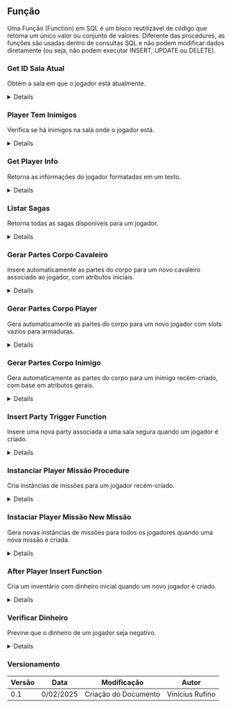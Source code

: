 ## Função

Uma Função (Function) em SQL é um bloco reutilizável de código que retorna um único valor ou conjunto de valores. Diferente das procedures, as funções são usadas dentro de consultas SQL e não podem modificar dados diretamente (ou seja, não podem executar INSERT, UPDATE ou DELETE).

### Get ID Sala Atual

Obtém a sala em que o jogador está atualmente.

<details>
    <sumary>Migrações</sumary>

    ```sql
    CREATE OR REPLACE FUNCTION get_id_sala_atual(id_player_input INT)
    RETURNS INT AS $$
    DECLARE
        v_id_sala INT;
    BEGIN
        SELECT s.id_sala INTO v_id_sala
        FROM sala s
        INNER JOIN party p ON s.id_sala = p.id_sala
        WHERE p.id_player = id_player_input
        LIMIT 1;  

        RETURN v_id_sala;
    END;
    $$ LANGUAGE plpgsql;
    ```
</details>

### Player Tem Inimigos

Verifica se há inimigos na sala onde o jogador está.

<details>
    <sumary>Migrações</sumary>

    ```sql
    CREATE OR REPLACE FUNCTION player_tem_inimigos(id_player_input INT)
    RETURNS BOOLEAN AS $$
    DECLARE
        v_id_sala INT;
        v_tem_inimigos BOOLEAN;
    BEGIN
        v_id_sala := get_id_sala_atual(id_player_input);

        IF v_id_sala IS NULL THEN
            RETURN FALSE;
        END IF;

        v_tem_inimigos := sala_tem_inimigos(v_id_sala);

        RETURN v_tem_inimigos;
    END;
    $$ LANGUAGE plpgsql;
    ```
</details>

### Get Player Info

Retorna as informações do jogador formatadas em um texto.

<details>
    <sumary>Migrações</sumary>

    ```sql
    CREATE OR REPLACE FUNCTION public.get_player_info(player_id integer)
    RETURNS text
    LANGUAGE plpgsql
    AS $function$
    BEGIN
        RETURN (
            SELECT STRING_AGG(
                FORMAT(
                    'Nome: %s Nível: %s XP: %s HP: %s/%s Magia: %s/%s Velocidade: %s Ataque Físico: %s Ataque Mágico: %s Elemento: %s',
                    p.nome, p.nivel, p.xp_atual, p.hp_atual, p.hp_max, p.magia_atual, p.magia_max, p.velocidade, 
                    p.ataque_fisico_base, p.ataque_magico_base, e.nome
                ),
                E'\n'
            )
            FROM player p
            INNER JOIN elemento e ON e.id_elemento = p.id_elemento
            WHERE p.id_player = player_id
        );
    END;
    $function$;
    ```
</details>

### Listar Sagas

Retorna todas as sagas disponíveis para um jogador.

<details>
    <sumary>Migrações</sumary>

    ```sql
    CREATE OR REPLACE FUNCTION listar_sagas(player_id INT)
    RETURNS TABLE (
        id_saga INT,
        nome_saga TEXT
    ) AS $$  
    DECLARE
        player_exists INT;
    BEGIN
        SELECT COUNT(*) INTO player_exists FROM player WHERE id_player = player_id;
        IF player_exists = 0 THEN
            RAISE EXCEPTION 'O jogador com ID % não existe.', player_id;
        END IF;

        RETURN QUERY
        SELECT s.id_saga, s.nome FROM Saga s;
    END;
    $$ LANGUAGE plpgsql;
    ```
</details>

### Gerar Partes Corpo Cavaleiro

Insere automaticamente as partes do corpo para um novo cavaleiro associado ao jogador, com atributos iniciais.

<details>
    <sumary>Migrações</sumary>

    ```sql
   CREATE OR REPLACE FUNCTION gerar_partes_corpo_cavaleiro()
    RETURNS TRIGGER AS $$
    BEGIN
        INSERT INTO public.parte_corpo_cavaleiro (
            id_cavaleiro, 
            parte_corpo,  
            id_player, 
            defesa_fisica_bonus, 
            defesa_magico_bonus, 
            chance_acerto_base, 
            chance_acerto_critico
        )
        SELECT 
            NEW.id_cavaleiro,        
            pc.id_parte_corpo,        
            NEW.id_player,            
            pc.defesa_fisica,          
            pc.defesa_magica,         
            pc.chance_acerto,          
            pc.chance_acerto_critico   
        FROM public.parte_corpo pc;

        RETURN NEW;
    END;
    $$ LANGUAGE plpgsql;
    ```
</details>

### Gerar Partes Corpo Player

Gera automaticamente as partes do corpo para um novo jogador com slots vazios para armaduras.

<details>
    <sumary>Migrações</sumary>

    ```sql
   CREATE OR REPLACE FUNCTION gerar_partes_corpo_player()
    RETURNS TRIGGER AS $$
    BEGIN
        INSERT INTO public.parte_corpo_player (
            id_player, 
            parte_corpo, 
            armadura_equipada, 
            instancia_armadura_equipada
        )
        SELECT 
            NEW.id_player,   
            pc.id_parte_corpo, 
            NULL,             
            NULL              
        FROM public.parte_corpo pc;

        RETURN NEW;
    END;
    $$ LANGUAGE plpgsql;
    ```
</details>

### Gerar Partes Corpo Inimigo

Gera automaticamente as partes do corpo para um inimigo recém-criado, com base em atributos gerais.

<details>
    <sumary>Migrações</sumary>

    ```sql
   CREATE OR REPLACE FUNCTION gerar_partes_corpo_inimigo()
    RETURNS TRIGGER AS $$
    BEGIN
        INSERT INTO public.parte_corpo_inimigo (
            id_instancia, 
            id_inimigo,
            parte_corpo, 
            defesa_fisica, 
            defesa_magica, 
            chance_acerto_base, 
            chance_acerto_critico
        )
        SELECT 
            NEW.id_instancia,      
            NEW.id_inimigo,        
            pc.id_parte_corpo,     
            pc.defesa_fisica,      
            pc.defesa_magica,     
            pc.chance_acerto,      
            pc.chance_acerto_critico  
        FROM public.parte_corpo pc;

        RETURN NEW;
    END;
    $$ LANGUAGE plpgsql;
    ```
</details>

### Insert Party Trigger Function

Insere uma nova party associada a uma sala segura quando um jogador é criado.

<details>
    <sumary>Migrações</sumary>

    ```sql
   CREATE OR REPLACE FUNCTION insert_party_trigger_function()
    RETURNS TRIGGER AS $$
    BEGIN
        INSERT INTO Party (id_player, id_sala) 
        VALUES (NEW.id_player, listar_sala_segura());
        RETURN NEW;
    END;
    $$ LANGUAGE plpgsql;
    ```
</details>

### Instanciar Player Missão Procedure

Cria instâncias de missões para um jogador recém-criado.

<details>
    <sumary>Migrações</sumary>

    ```sql
   CREATE OR REPLACE FUNCTION instanciar_player_missao_procedure()
    RETURNS TRIGGER AS $$
    DECLARE
        missao RECORD;
    BEGIN
        FOR missao IN SELECT id_missao FROM Missao LOOP
            INSERT INTO Player_missao (id_player, id_missao, status_missao)
            VALUES (NEW.id_player, missao.id_missao, 'ni');
        END LOOP;

        RETURN NEW;
    END;
    $$ LANGUAGE plpgsql;
    ```
</details>

### Instaciar Player Missão New Missão

Gera novas instâncias de missões para todos os jogadores quando uma nova missão é criada.

<details>
    <sumary>Migrações</sumary>

    ```sql
   CREATE OR REPLACE FUNCTION instanciar_player_missao_new_missao()
    RETURNS TRIGGER AS $$
    DECLARE
        player RECORD;
    BEGIN
        FOR player IN SELECT id_player FROM Player LOOP
            INSERT INTO Player_missao (id_player, id_missao, status_missao)
            VALUES (player.id_player, NEW.id_missao, 'ni');
        END LOOP;

        RETURN NEW;
    END;
    $$ LANGUAGE plpgsql;
    ```
</details>

### After Player Insert Function

Cria um inventário com dinheiro inicial quando um novo jogador é criado.

<details>
    <sumary>Migrações</sumary>

    ```sql
   CREATE OR REPLACE FUNCTION after_player_insert_function()
    RETURNS TRIGGER AS $$
    BEGIN
        INSERT INTO inventario (id_player, dinheiro)
        VALUES (NEW.id_player, 200);
        RETURN NEW;
    END;
    $$ LANGUAGE plpgsql;
    ```
</details>

### Verificar Dinheiro

Previne que o dinheiro de um jogador seja negativo.

<details>
    <sumary>Migrações</sumary>

    ```sql
   CREATE OR REPLACE FUNCTION verificar_dinheiro()
    RETURNS TRIGGER AS $$
    BEGIN
        IF NEW.dinheiro < 0 THEN
            RAISE EXCEPTION 'O jogador não pode ter dinheiro negativo.';
        END IF;
        RETURN NEW;
    END;
    $$ LANGUAGE plpgsql;
    ```
</details>

### Versionamento

| Versão | Data | Modificação | Autor |
| --- | --- | --- | --- |
| 0.1 | 0/02/2025 | Criação do Documento | Vinícius Rufino |